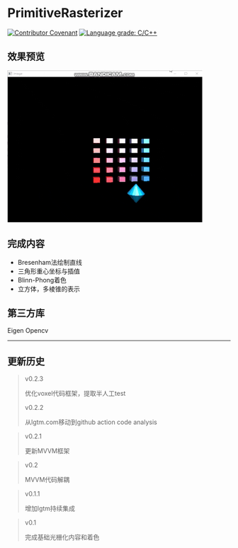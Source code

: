# PrimitiveRasterizer
[![Contributor Covenant](https://img.shields.io/badge/Contributor%20Covenant-2.1-4baaaa.svg)](CODE_OF_CONDUCT.md)
[![Language grade: C/C++](https://img.shields.io/lgtm/grade/cpp/g/Meidozuki/PrimitiveRasterizer.svg?logo=lgtm&logoWidth=18)](https://lgtm.com/projects/g/Meidozuki/PrimitiveRasterizer/context:cpp)

## 效果预览  
![image](./markdown_img/phong-shading.gif)

## 完成内容  
* Bresenham法绘制直线
* 三角形重心坐标与插值
* Blinn-Phong着色
* 立方体，多棱锥的表示

## 第三方库  
Eigen
Opencv

---
## 更新历史

> v0.2.3
>
> 优化voxel代码框架，提取半人工test
> 
> v0.2.2
>
> 从lgtm.com移动到github action code analysis

> v0.2.1
>
> 更新MVVM框架

> v0.2
>
> MVVM代码解耦

> v0.1.1
> 
> 增加lgtm持续集成

> v0.1
> 
> 完成基础光栅化内容和着色
